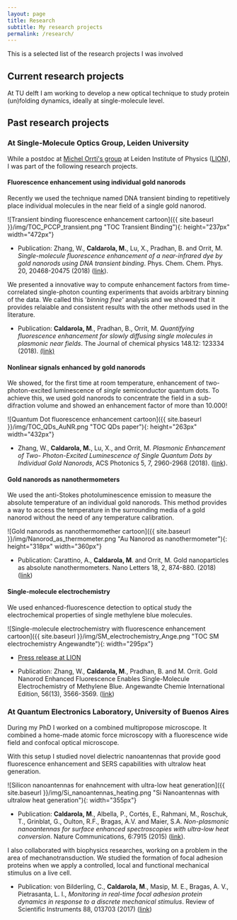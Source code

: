 ```yaml
---
layout: page
title: Research 
subtitle: My research projects
permalink: /research/
---
```


This is a selected list of the research projects I was involved

## Current research projects

At TU delft I am working to develop a new optical technique to study protein (un)folding dynamics, ideally at single-molecule level.


## Past research projects 

### At Single-Molecule Optics Group, Leiden University

While a postdoc at [Michel Orrti's group](https://www.single-molecule.nl/) at Leiden Institute of Physics ([LION](http://physics.leidenuniv.nl/)), I was part of the following research projects.


#### Fluorescence enhancement using individual gold nanorods 

Recently we used the technique named DNA transient binding to repetitively place individual molecules in the near field of a single gold nanorod. 

![Transient binding fluorescence enhancement cartoon]({{ site.baseurl }}/img/TOC_PCCP_transient.png "TOC Transient Binding"){: height="237px" width="472px"}

* Publication: Zhang, W., **Caldarola, M.**, Lu, X., Pradhan, B. and Orrit, M. _Single-molecule fluorescence enhancement of a near-infrared dye by gold nanorods using DNA transient binding_. Phys. Chem. Chem. Phys. 20, 20468-20475 (2018) ([link](https://pubs.rsc.org/en/content/articlelanding/2018/cp/c8cp03114b)).  

We presented a innovative way to compute enhancement factors from time-correlated single-photon counting experiments that avoids arbitrary binning of the data. We called this '_binning free_' analysis and we showed that it provides relaiable and consistent results with the other methods used in the literature.

* Publication: **Caldarola, M**., Pradhan, B., Orrit, M. _Quantifying fluorescence enhancement for slowly
diffusing single molecules in plasmonic near fields_. The Journal of chemical physics 148.12:
123334 (2018). [(link)](https://aip.scitation.org/doi/10.1063/1.5023171)


#### Nonlinear signals enhanced by gold nanorods

We showed, for the first time at room temperature, enhancement of two-photon-excited luminescence of _single_ semiconductor quantum dots. To achieve this, we used gold nanorods to concentrate the field in a sub-difraction volume and showed an enhancement factor of more than 10.000!

![Quantum Dot fluorescence enhancement cartoon]({{ site.baseurl }}/img/TOC_QDs_AuNR.png "TOC QDs paper"){: height="263px" width="432px"}


* Zhang, W., **Caldarola, M.**, Lu, X., and Orrit, M. _Plasmonic Enhancement of Two-
Photon-Excited Luminescence of Single Quantum Dots by Individual Gold Nanorods_, ACS Photonics  5, 7, 2960-2968 (2018). ([link](https://pubs.acs.org/doi/10.1021/acsphotonics.8b00306)).


#### Gold nanorods as nanothermometers

We used the anti-Stokes photoluminescence emission to measure the absolute temperature of an individual gold nanorods. This method provides a way to access the temperature in the surrounding media of a gold nanorod without the need of any temperature calibration.

![Gold nanorods as nanothermomether cartoon]({{ site.baseurl }}/img/Nanorod_as_thermometer.png "Au Nanorod as nanothermometer"){: height="318px" width="360px"}

* Publication: Carattino, A., **Caldarola, M**. and Orrit, M. Gold nanoparticles as absolute nanothermometers.
Nano Letters 18, 2, 874-880. (2018) ([link](https://pubs.acs.org/doi/abs/10.1021/acs.nanolett.7b04145))


#### Single-molecule electrochemistry

We used enhanced-fluorescence detection to optical study the electrochemical properties of single methylene blue molecules. 

![Single-molecule electrochemistry with fluorescence enhancement cartoon]({{ site.baseurl }}/img/SM_electrochemistry_Ange.png "TOC SM electrochemistry Angewandte"){: width="295px"}

* [Press release at LION](https://www.universiteitleiden.nl/en/news/2017/02/gold-nano-antennas-reveal-single-molecules%E2%80%99-electrochemical-properties)

* Publication: Zhang, W., **Caldarola, M**., Pradhan, B. and M. Orrit. Gold Nanorod Enhanced
Fluorescence Enables Single-Molecule Electrochemistry of Methylene Blue. Angewandte
Chemie International Edition, 56(13), 3566-3569. ([link](https://onlinelibrary.wiley.com/doi/abs/10.1002/ange.201612389))


### At Quantum Electronics Laboratory, University of Buenos Aires

During my PhD I worked on a combined multipropose microscope. It combined a home-made atomic force microscopy with a fluorescence wide field and confocal optical microscope. 

With this setup I studied novel dielectric nanoantennas that provide good fluorescence enhancement and SERS capabilities with ultralow heat generation.

![Silicon nanoantennas for enahncement with ultra-low heat generation]({{ site.baseurl }}/img/Si_nanoantennas_heating.png "Si Nanoantennas with ultralow heat generation"){: width="355px"}


* Publication: **Caldarola, M**., Albella, P., Cortés, E., Rahmani, M., Roschuk, T., Grinblat, G.,
Oulton, R.F., Bragas, A.V. and Maier, S.A. _Non-plasmonic nanoantennas for surface
enhanced spectroscopies with ultra-low heat conversion_. Nature Communications, 6:7915 (2015)
([link](https://www.nature.com/articles/ncomms8915)).

I also collaborated with biophysics researches, working on a problem in the area of mechanotransduction. We studied the formation of focal adhesion proteins when we apply a controlled, local and functional mechanical stimulus on a live cell.

* Publication: von Bilderling, C., **Caldarola, M**., Masip, M. E., Bragas, A. V., Pietrasanta, L. I., _Monitoring
in real-time focal adhesion protein dynamics in response to a discrete mechanical
stimulus_. Review of Scientific Instruments 88, 013703 (2017) ([link](https://aip.scitation.org/doi/abs/10.1063/1.4973664))



